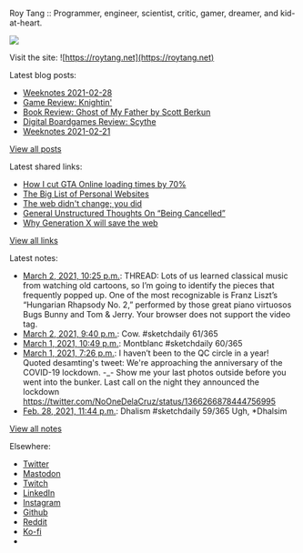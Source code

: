 Roy Tang :: Programmer, engineer, scientist, critic, gamer, dreamer, and kid-at-heart.

![](https://roytang.net/static/img/profile.jpg)

Visit the site: ![https://roytang.net](https://roytang.net)

Latest blog posts:

- [Weeknotes 2021-02-28](https://roytang.net/2021/02/weeknotes-2021-02-28/)
- [Game Review: Knightin&#x27;](https://roytang.net/2021/02/knightin/)
- [Book Review: Ghost of My Father by Scott Berkun](https://roytang.net/2021/02/ghost-of-my-father/)
- [Digital Boardgames Review: Scythe](https://roytang.net/2021/02/scythe/)
- [Weeknotes 2021-02-21](https://roytang.net/2021/02/weeknotes-2021-02-21/)

[View all posts](https://roytang.net/blog)

Latest shared links:

- [How I cut GTA Online loading times by 70%](https://roytang.net/2021/03/how-i-cut-gta-online-loading-times-by-70/)
- [The Big List of Personal Websites](https://roytang.net/2021/02/the-big-list-of-personal-websites/)
- [The web didn&#x27;t change; you did](https://roytang.net/2021/02/the-web-didnt-change-you-did/)
- [General Unstructured Thoughts On “Being Cancelled”](https://roytang.net/2021/02/general-unstructured-thoughts-on-being-cancelled/)
- [Why Generation X will save the web](https://roytang.net/2021/02/why-generation-x-will-save-the-web/)

[View all links](https://roytang.net/links)

Latest notes:

- [March 2, 2021, 10:25 p.m.](https://roytang.net/2021/03/1366756482553843719/): THREAD: Lots of us learned classical music from watching old cartoons, so I’m going to identify the pieces that frequently popped up. One of the most recognizable is Franz Liszt’s “Hungarian Rhapsody No. 2,” performed by those great piano virtuosos Bugs Bunny and Tom &amp; Jerry. Your browser does not support the video tag.
- [March 2, 2021, 9:40 p.m.](https://roytang.net/2021/03/1366745272647225345/): Cow. #sketchdaily 61/365
- [March 1, 2021, 10:49 p.m.](https://roytang.net/2021/03/1366400219231842308/): Montblanc #sketchdaily 60/365
- [March 1, 2021, 7:26 p.m.](https://roytang.net/2021/03/1366349139559129088/): I haven’t been to the QC circle in a year! Quoted desamting&#x27;s tweet: We&#x27;re approaching the anniversary of the COVID-19 lockdown. -_- Show me your last photos outside before you went into the bunker. Last call on the night they announced the lockdown https://twitter.com/NoOneDelaCruz/status/1366266878444756995
- [Feb. 28, 2021, 11:44 p.m.](https://roytang.net/2021/02/1366051729058402306/): Dhalism #sketchdaily 59/365 Ugh, *Dhalsim

[View all notes](https://roytang.net/notes)

Elsewhere:

- [Twitter](https://twitter.com/roytang)
- [Mastodon](https://mastodon.technology/@roytang)
- [Twitch](https://twitch.tv/twitchyroy)
- [LinkedIn](https://www.linkedin.com/in/roytang)
- [Instagram](https://instagram.com/roytang0400)
- [Github](https://github.com/roytang)
- [Reddit](https://reddit.com/u/hungryroy)
- [Ko-fi](https://ko-fi.com/roytang)
- [](mailto:hello@roytang.net)